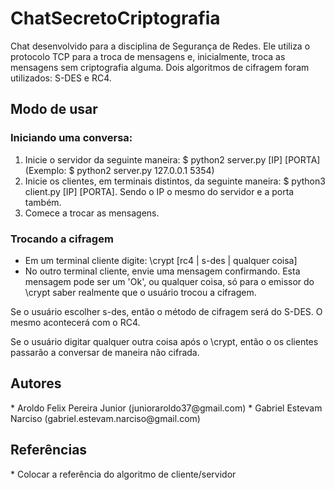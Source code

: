 <h1>ChatSecretoCriptografia</h1>
<p>Chat desenvolvido para a disciplina de Segurança de Redes. Ele utiliza o protocolo TCP para a troca de mensagens e, inicialmente, troca as mensagens sem criptografia alguma. Dois algoritmos de cifragem foram utilizados: S-DES e RC4.
<h2>Modo de usar</h2>
<h3> Iniciando uma conversa:</h2>
<ol>
    <li>Inicie o servidor da seguinte maneira: $ python2 server.py [IP] [PORTA] (Exemplo: $ python2 server.py 127.0.0.1 5354)</li>
    <li>Inicie os clientes, em terminais distintos, da seguinte maneira: $ python3 client.py [IP] [PORTA]. Sendo o IP o mesmo do servidor e a porta também.</li>
    <li>Comece a trocar as mensagens.</li>
</ol>
<h3>Trocando a cifragem</h3>
<ul>
    <li>Em um terminal cliente digite: \crypt [rc4 | s-des | qualquer coisa]</li>
    <li>No outro terminal cliente, envie uma mensagem confirmando. Esta mensagem pode ser um 'Ok', ou qualquer coisa, só para o emissor do \crypt saber realmente que o usuário trocou a cifragem.
</ul>
<p>Se o usuário escolher s-des, então o método de cifragem será do S-DES. O mesmo acontecerá com o RC4.
<p>Se o usuário digitar qualquer outra coisa após o \crypt, então o os clientes passarão a conversar de maneira não cifrada.
<h2>Autores</h2>
* Aroldo Felix Pereira Junior (junioraroldo37@gmail.com)
* Gabriel Estevam Narciso (gabriel.estevam.narciso@gmail.com)
<h2>Referências</h2>
* Colocar a referência do algoritmo de cliente/servidor
